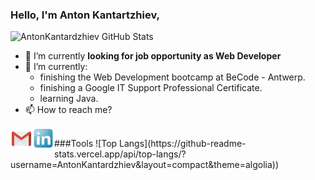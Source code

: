 ### Hello, I'm Anton Kantartzhiev,

![AntonKantardzhiev GitHub Stats](https://github-readme-stats.vercel.app/api?username=AntonKantardzhiev&theme=algolia&show_icons=true)
<!--
- 🔭 I’m currently working on ...
- 🌱 I’m currently learning ...
- 👯 I’m looking to collaborate on ...
- 🤔 I’m looking for help with ...
- 💬 Ask me about ...
- 📫 How to reach me: ...
- 😄 Pronouns: ...
- ⚡ Fun fact: ...
-->

- 🔭 I’m currently **looking for job opportunity as Web Developer**
- 🌱 I’m currently:
  <ul>
  <li>finishing the Web Development bootcamp at BeCode - Antwerp.</li>
  <li>finishing a Google IT Support Professional Certificate.</li>
  <li>learning Java.</li>
  </ul>
- 📫 How to reach me?</br>
<a target="_blank" href="mailto:kantardjiev88@gmail.com">
<img align="left" alt="Gmail" width="35px" src="img/gmail.png" />
</a>
<a href="https://www.linkedin.com/in/anton-kantardjiev-31115732/">
<img align="left" alt="LinkedIn" width="35px" src="img/linkedin.png" />
</a>
<br/>
###Tools
![Top Langs](https://github-readme-stats.vercel.app/api/top-langs/?username=AntonKantardzhiev&layout=compact&theme=algolia))


